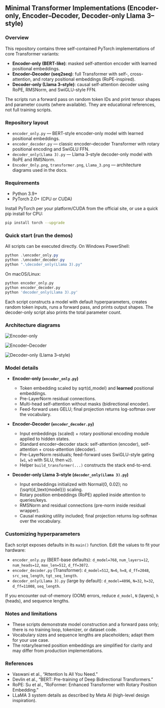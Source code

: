 ## Minimal Transformer Implementations (Encoder-only, Encoder–Decoder, Decoder-only Llama 3–style)

### Overview
This repository contains three self-contained PyTorch implementations of core Transformer variants:

- **Encoder-only (BERT-like)**: masked self-attention encoder with learned positional embeddings.
- **Encoder–Decoder (seq2seq)**: full Transformer with self-, cross-attention, and rotary positional embeddings (RoPE-inspired).
- **Decoder-only (Llama 3–style)**: causal self-attention decoder using RoPE, RMSNorm, and SwiGLU-style FFN.

The scripts run a forward pass on random token IDs and print tensor shapes and parameter counts (where available). They are educational references, not full training scripts.

### Repository layout
- `encoder_only.py` — BERT-style encoder-only model with learned positional embeddings.
- `encoder_decoder.py` — classic encoder–decoder Transformer with rotary positional encoding and SwiGLU FFN.
- `decoder_only(Llama 3).py` — Llama 3–style decoder-only model with RoPE and RMSNorm.
- `Encoder_Only.png`, `transformer.png`, `Llama_3.png` — architecture diagrams used in the docs.

### Requirements
- Python 3.9+
- PyTorch 2.0+ (CPU or CUDA)

Install PyTorch per your platform/CUDA from the official site, or use a quick pip install for CPU:

```bash
pip install torch --upgrade
```

### Quick start (run the demos)
All scripts can be executed directly. On Windows PowerShell:

```powershell
python .\encoder_only.py
python .\encoder_decoder.py
python ".\decoder_only(Llama 3).py"
```

On macOS/Linux:

```bash
python encoder_only.py
python encoder_decoder.py
python 'decoder_only(Llama 3).py'
```

Each script constructs a model with default hyperparameters, creates random token inputs, runs a forward pass, and prints output shapes. The decoder-only script also prints the total parameter count.

### Architecture diagrams
![Encoder-only](Encoder_Only.png)

![Encoder–Decoder](transformer.png)

![Decoder-only (Llama 3–style)](Llama_3.png)

### Model details

- **Encoder-only (`encoder_only.py`)**
  - Token embedding scaled by sqrt(d_model) and **learned** positional embeddings.
  - Pre-LayerNorm residual connections.
  - Multi-head self-attention without masks (bidirectional encoder).
  - Feed-forward uses GELU; final projection returns log-softmax over the vocabulary.

- **Encoder–Decoder (`encoder_decoder.py`)**
  - Input embeddings (scaled) + rotary positional encoding module applied to hidden states.
  - Standard encoder–decoder stack: self-attention (encoder), self-attention + cross-attention (decoder).
  - Pre-LayerNorm residuals; feed-forward uses SwiGLU-style gating (`w1`, `w3` with SiLU, then `w2`).
  - Helper `build_transformer(...)` constructs the stack end-to-end.

- **Decoder-only Llama 3–style (`decoder_only(Llama 3).py`)**
  - Input embeddings initialized with Normal(0, 0.02); no \(\sqrt{d_\text{model}}\) scaling.
  - Rotary position embeddings (RoPE) applied inside attention to queries/keys.
  - RMSNorm and residual connections (pre-norm inside residual wrapper).
  - Causal masking utility included; final projection returns log-softmax over the vocabulary.

### Customizing hyperparameters
Each script exposes defaults in its `main()` function. Edit the values to fit your hardware:

- `encoder_only.py` (BERT-base defaults): `d_model=768`, `num_layers=12`, `num_heads=12`, `max_len=512`, `d_ff=3072`.
- `encoder_decoder.py` (Transformer): `d_model=512`, `N=6`, `h=8`, `d_ff=2048`, `src_seq_length`, `tgt_seq_length`.
- `decoder_only(Llama 3).py` (large by default): `d_model=4096`, `N=32`, `h=32`, `d_ff=11008`, `seq_length`.

If you encounter out-of-memory (OOM) errors, reduce `d_model`, `N` (layers), `h` (heads), and sequence lengths.

### Notes and limitations
- These scripts demonstrate model construction and a forward pass only; there is no training loop, tokenizer, or dataset code.
- Vocabulary sizes and sequence lengths are placeholders; adapt them for your use case.
- The rotary/learned position embeddings are simplified for clarity and may differ from production implementations.

### References
- Vaswani et al., “Attention Is All You Need.”
- Devlin et al., “BERT: Pre-training of Deep Bidirectional Transformers.”
- RoPE: Su et al., “RoFormer: Enhanced Transformer with Rotary Position Embedding.”
- LLaMA 3 system details as described by Meta AI (high-level design inspiration).


